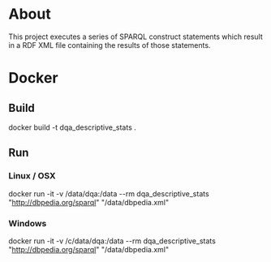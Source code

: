 # About
This project executes a series of SPARQL construct statements which result in a RDF XML file containing the results of those statements.
# Docker
## Build
docker build -t dqa_descriptive_stats .
## Run
### Linux / OSX
docker run -it -v /data/dqa:/data --rm dqa_descriptive_stats "http://dbpedia.org/sparql" "/data/dbpedia.xml"
### Windows
docker run -it -v /c/data/dqa:/data --rm dqa_descriptive_stats "http://dbpedia.org/sparql" "/data/dbpedia.xml"

